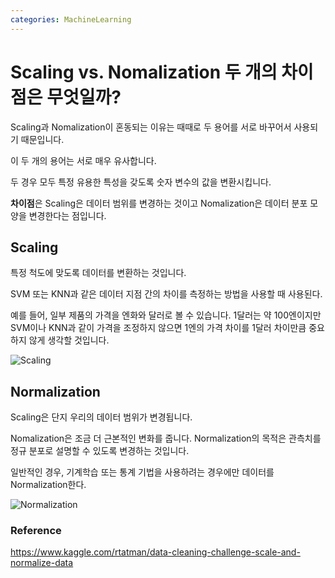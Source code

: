 ```yaml
---
categories: MachineLearning
---
```

# Scaling vs. Nomalization 두 개의 차이점은 무엇일까?
Scaling과 Nomalization이 혼동되는 이유는 때때로 두 용어를 서로 바꾸어서 사용되기 때문입니다.

이 두 개의 용어는 서로 매우 유사합니다.

두 경우 모두 특정 유용한 특성을 갖도록 숫자 변수의 값을 변환시킵니다.

**차이점**은 Scaling은 데이터 범위를 변경하는 것이고 Nomalization은 데이터 분포 모양을 변경한다는 점입니다.

## Scaling
특정 척도에 맞도록 데이터를 변환하는 것입니다.

SVM 또는 KNN과 같은 데이터 지점 간의 차이를 측정하는 방법을 사용할 때 사용된다.

예를 들어, 일부 제품의 가격을 엔화와 달러로 볼 수 있습니다. 1달러는 약 100엔이지만 SVM이나 KNN과 같이 가격을 조정하지 않으면 1엔의 가격 차이를 1달러 차이만큼 중요하지 않게 생각할 것입니다.

![Scaling](https://www.kaggleusercontent.com/kf/3013017/eyJhbGciOiJkaXIiLCJlbmMiOiJBMTI4Q0JDLUhTMjU2In0..L9_EltS3TgMI9yGBB6tJXQ.1jFqRWoFyr0UBezhSzzpiiJKX2Oj3Hj3Peo7VCiy27C1-WSh2CjIfy6hG8w12-Isv9vhxy-_Hk3rEFdE6chMDoJJ4MG-6sXCf4cyzweE2YLBjfsDbrEu9u3xzsPOAsFlE6F-aSLfjC4frWcjoqSBKVm5EXLNmMg8WhR5btEwop8fsWf3tX7NrCMrj6oKu9yQ.nn-52juOBBEygbAX5c0VhQ/__results___files/__results___5_1.png)


## Normalization
Scaling은 단지 우리의 데이터 범위가 변경됩니다.

Nomalization은 조금 더 근본적인 변화를 줍니다. Normalization의 목적은 관측치를 정규 분포로 설명할 수 있도록 변경하는 것입니다.

일반적인 경우, 기계학습 또는 통계 기법을 사용하려는 경우에만 데이터를 Normalization한다.

![Normalization](https://www.kaggleusercontent.com/kf/3013017/eyJhbGciOiJkaXIiLCJlbmMiOiJBMTI4Q0JDLUhTMjU2In0..L9_EltS3TgMI9yGBB6tJXQ.1jFqRWoFyr0UBezhSzzpiiJKX2Oj3Hj3Peo7VCiy27C1-WSh2CjIfy6hG8w12-Isv9vhxy-_Hk3rEFdE6chMDoJJ4MG-6sXCf4cyzweE2YLBjfsDbrEu9u3xzsPOAsFlE6F-aSLfjC4frWcjoqSBKVm5EXLNmMg8WhR5btEwop8fsWf3tX7NrCMrj6oKu9yQ.nn-52juOBBEygbAX5c0VhQ/__results___files/__results___7_1.png)


### Reference
https://www.kaggle.com/rtatman/data-cleaning-challenge-scale-and-normalize-data
